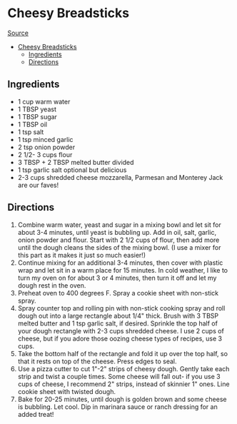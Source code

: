 # Cheesy Breadsticks

[Source](https://butterwithasideofbread.com/cheesy-breadsticks/#wprm-recipe-container-15714)

- [Cheesy Breadsticks](#cheesy-breadsticks)
  - [Ingredients](#ingredients)
  - [Directions](#directions)

## Ingredients

- 1 cup warm water
- 1 TBSP yeast
- 1 TBSP sugar
- 1 TBSP oil
- 1 tsp salt
- 1 tsp minced garlic
- 2 tsp onion powder
- 2 1/2- 3 cups flour
- 3 TBSP + 2 TBSP melted butter divided
- 1 tsp garlic salt optional but delicious
- 2-3 cups shredded cheese mozzarella, Parmesan and Monterey Jack are our faves!

## Directions

1. Combine warm water, yeast and sugar in a mixing bowl and let sit for about 3-4 minutes, until yeast is bubbling up. Add in oil, salt, garlic, onion powder and flour. Start with 2 1/2 cups of flour, then add more until the dough cleans the sides of the mixing bowl. (I use a mixer for this part as it makes it just so much easier!)
1. Continue mixing for an additional 3-4 minutes, then cover with plastic wrap and let sit in a warm place for 15 minutes. In cold weather, I like to turn my oven on for about 3 or 4 minutes, then turn it off and let my dough rest in the oven.
1. Preheat oven to 400 degrees F. Spray a cookie sheet with non-stick spray.
1. Spray counter top and rolling pin with non-stick cooking spray and roll dough out into a large rectangle about 1/4" thick. Brush with 3 TBSP melted butter and 1 tsp garlic salt, if desired. Sprinkle the top half of your dough rectangle with 2-3 cups shredded cheese. I use 2 cups of cheese, but if you adore those oozing cheese types of recipes, use 3 cups.
1. Take the bottom half of the rectangle and fold it up over the top half, so that it rests on top of the cheese. Press edges to seal.
1. Use a pizza cutter to cut 1"-2" strips of cheesy dough. Gently take each strip and twist a couple times. Some cheese will fall out- if you use 3 cups of cheese, I recommend 2" strips, instead of skinnier 1" ones. Line cookie sheet with twisted dough.
1. Bake for 20-25 minutes, until dough is golden brown and some cheese is bubbling. Let cool. Dip in marinara sauce or ranch dressing for an added treat!
